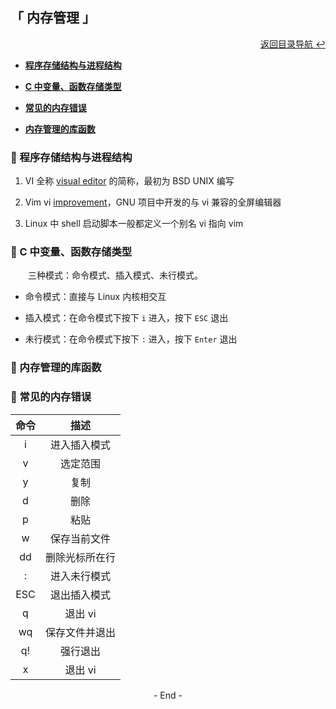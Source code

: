 ## 「 内存管理 」

<div align="right">
    <a href="https://github.com/fmw666/Linux#-目录导航">返回目录导航 ↩</a>
</div>

+ **[程序存储结构与进程结构](#-程序存储结构与进程结构)**

+ **[C 中变量、函数存储类型](#-c-中变量函数存储类型)**

+ **[常见的内存错误](#-常见的内存错误)**

+ **[内存管理的库函数](#-内存管理的库函数)**

### 💬 程序存储结构与进程结构

1. VI 全称 [visual editor](#welcome) 的简称，最初为 BSD UNIX 编写

2. Vim vi [improvement](#welcome)，GNU 项目中开发的与 vi 兼容的全屏编辑器

3. Linux 中 shell 启动脚本一般都定义一个别名 vi 指向 vim

### 💬 C 中变量、函数存储类型

&emsp;&emsp;三种模式：命令模式、插入模式、未行模式。

+ 命令模式：直接与 Linux 内核相交互

+ 插入模式：在命令模式下按下 `i` 进入，按下 `ESC` 退出

+ 未行模式：在命令模式下按下 `:` 进入，按下 `Enter` 退出

### 💬 内存管理的库函数


### 💬 常见的内存错误

|命令|描述|
|:--:|:-:|
|i|进入插入模式|
|v|选定范围|
|y|复制|
|d|删除|
|p|粘贴|
|w|保存当前文件|
|dd|删除光标所在行|
|:|进入未行模式|
|ESC|退出插入模式|
|q|退出 vi|
|wq|保存文件并退出|
|q!|强行退出|
|x|退出 vi|

<div align="center">
    - End -
</div>